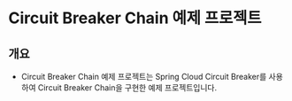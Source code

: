 # Circuit Breaker Chain 예제 프로젝트

## 개요
- Circuit Breaker Chain 예제 프로젝트는 Spring Cloud Circuit Breaker를 사용하여 Circuit Breaker Chain을 구현한 예제 프로젝트입니다.
